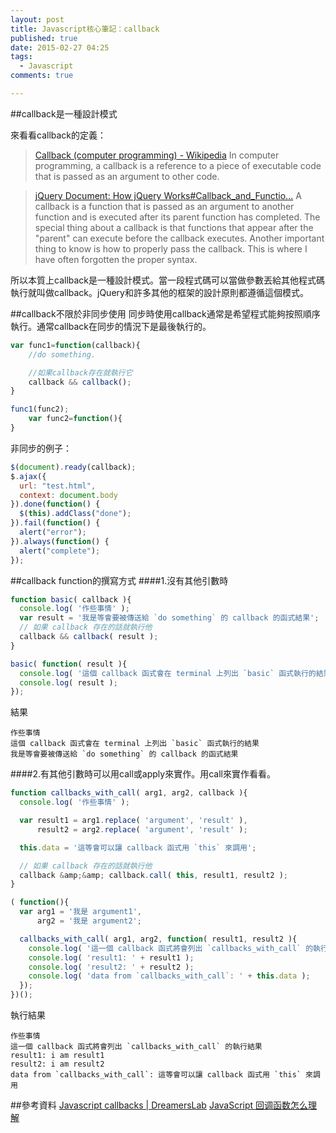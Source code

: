 ```yaml
---
layout: post
title: Javascript核心筆記：callback
published: true
date: 2015-02-27 04:25
tags:
  - Javascript
comments: true

---
```

##callback是一種設計模式

來看看callback的定義：

> [Callback (computer programming) - Wikipedia](http://en.wikipedia.org/wiki/Callback_(computer_programming))
In computer programming, a callback is a reference to a piece of executable code that is passed as an argument to other code.

> [jQuery Document: How jQuery Works#Callback_and_Functio...](http://docs.jquery.com/How_jQuery_Works#Callback_and_Functions)
A callback is a function that is passed as an argument to another function and is executed after its parent function has completed. The special thing about a callback is that functions that appear after the "parent" can execute before the callback executes. Another important thing to know is how to properly pass the callback. This is where I have often forgotten the proper syntax.

所以本質上callback是一種設計模式。當一段程式碼可以當做參數丟給其他程式碼執行就叫做callback。jQuery和許多其他的框架的設計原則都遵循這個模式。

##callback不限於非同步使用
同步時使用callback通常是希望程式能夠按照順序執行。通常callback在同步的情況下是最後執行的。
```js
var func1=function(callback){
    //do something.

    //如果callback存在就執行它
    callback && callback();
}

func1(func2);
    var func2=function(){
}
```
非同步的例子：
```js
$(document).ready(callback);
$.ajax({
  url: "test.html",
  context: document.body
}).done(function() {
  $(this).addClass("done");
}).fail(function() {
  alert("error");
}).always(function() {
  alert("complete");
});
```

##callback function的撰寫方式
####1.沒有其他引數時
```js
function basic( callback ){
  console.log( '作些事情' );
  var result = '我是等會要被傳送給 `do something` 的 callback 的函式結果';
  // 如果 callback 存在的話就執行他
  callback && callback( result );
}

basic( function( result ){
  console.log( '這個 callback 函式會在 terminal 上列出 `basic` 函式執行的結果' );
  console.log( result );
});

```
結果
```
作些事情
這個 callback 函式會在 terminal 上列出 `basic` 函式執行的結果
我是等會要被傳送給 `do something` 的 callback 的函式結果
```

####2.有其他引數時可以用call或apply來實作。用call來實作看看。
```js
function callbacks_with_call( arg1, arg2, callback ){
  console.log( '作些事情' );

  var result1 = arg1.replace( 'argument', 'result' ),
      result2 = arg2.replace( 'argument', 'result' );

  this.data = '這等會可以讓 callback 函式用 `this` 來調用';

  // 如果 callback 存在的話就執行他
  callback &amp;&amp; callback.call( this, result1, result2 );
}

( function(){
  var arg1 = '我是 argument1',
      arg2 = '我是 argument2';

  callbacks_with_call( arg1, arg2, function( result1, result2 ){
    console.log( '這一個 callback 函式將會列出 `callbacks_with_call` 的執行結果' );
    console.log( 'result1: ' + result1 );
    console.log( 'result2: ' + result2 );
    console.log( 'data from `callbacks_with_call`: ' + this.data );
  });
})();
```
執行結果
```
作些事情
這一個 callback 函式將會列出 `callbacks_with_call` 的執行結果
result1: i am result1
result2: i am result2
data from `callbacks_with_call`: 這等會可以讓 callback 函式用 `this` 來調用
```

##參考資料
[Javascript callbacks | DreamersLab](http://dreamerslab.com/blog/tw/javascript-callbacks/)
[JavaScript 回调函数怎么理解](http://segmentfault.com/q/1010000000140970)
